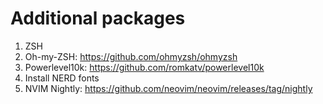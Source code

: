 # Additional packages

 1. ZSH
 1. Oh-my-ZSH: https://github.com/ohmyzsh/ohmyzsh
 1. Powerlevel10k: https://github.com/romkatv/powerlevel10k
 1. Install NERD fonts
 1. NVIM Nightly: https://github.com/neovim/neovim/releases/tag/nightly
